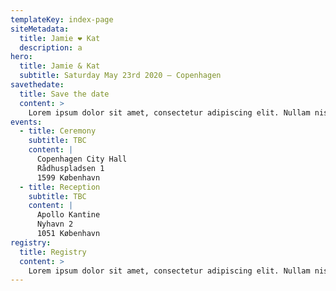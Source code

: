 ```yaml
---
templateKey: index-page
siteMetadata:
  title: Jamie ❤️ Kat
  description: a
hero:
  title: Jamie & Kat
  subtitle: Saturday May 23rd 2020 — Copenhagen
savethedate:
  title: Save the date
  content: >
    Lorem ipsum dolor sit amet, consectetur adipiscing elit. Nullam nisl risus, congue in placerat in, accumsan a tellus. Sed facilisis dolor eget metus rutrum pellentesque. Donec ligula ante, sodales et felis in, efficitur pharetra tellus. Etiam tempus dolor vitae enim lobortis efficitur. Nam ante tortor, posuere in dictum non, hendrerit a arcu. Sed enim nisl, maximus in odio at, accumsan consequat neque. Ut eu metus nisl. Fusce id iaculis orci. Vivamus ac diam at quam suscipit suscipit. Sed molestie mauris ac purus volutpat, nec fringilla nisl rutrum. Nullam ornare, enim consequat ullamcorper aliquam, sapien velit ultricies risus, vitae interdum nisi dui in metus.
events:
  - title: Ceremony
    subtitle: TBC
    content: |
      Copenhagen City Hall
      Rådhuspladsen 1
      1599 København
  - title: Reception
    subtitle: TBC
    content: |
      Apollo Kantine
      Nyhavn 2
      1051 København
registry:
  title: Registry
  content: >
    Lorem ipsum dolor sit amet, consectetur adipiscing elit. Nullam nisl risus, congue in placerat in, accumsan a tellus. Sed facilisis dolor eget metus rutrum pellentesque. Donec ligula ante, sodales et felis in, efficitur pharetra tellus. Etiam tempus dolor vitae enim lobortis efficitur. Nam ante tortor, posuere in dictum non, hendrerit a arcu. Sed enim nisl, maximus in odio at, accumsan consequat neque. Ut eu metus nisl. Fusce id iaculis orci. Vivamus ac diam at quam suscipit suscipit. Sed molestie mauris ac purus volutpat, nec fringilla nisl rutrum. Nullam ornare, enim consequat ullamcorper aliquam, sapien velit ultricies risus, vitae interdum nisi dui in metus.
---
```

